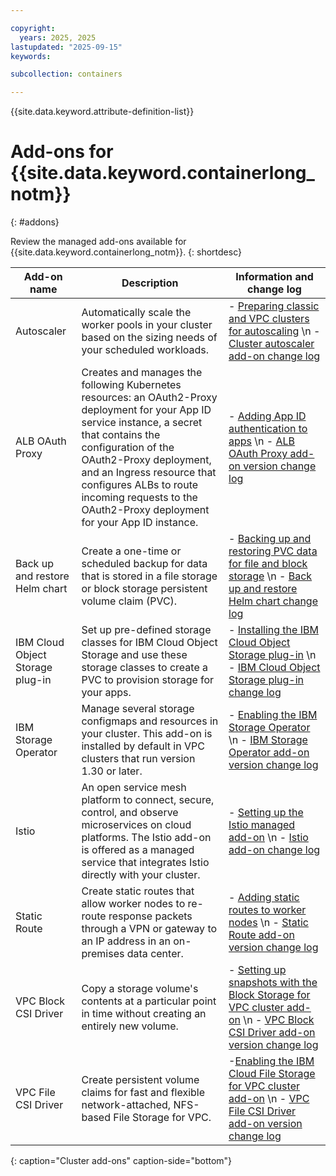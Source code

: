 ```yaml
---

copyright:
  years: 2025, 2025
lastupdated: "2025-09-15"
keywords:  

subcollection: containers

---
```


{{site.data.keyword.attribute-definition-list}}

# Add-ons for {{site.data.keyword.containerlong_notm}}
{: #addons}

Review the managed add-ons available for {{site.data.keyword.containerlong_notm}}.
{: shortdesc}

|Add-on name | Description | Information and change log |
|---|---|---|
| Autoscaler | Automatically scale the worker pools in your cluster based on the sizing needs of your scheduled workloads. | - [Preparing classic and VPC clusters for autoscaling](/docs/containers?topic=containers-cluster-scaling-classic-vpc)  \n - [Cluster autoscaler add-on change log](/docs/containers?topic=containers-ca_changelog) | 
| ALB OAuth Proxy | Creates and manages the following Kubernetes resources: an OAuth2-Proxy deployment for your App ID service instance, a secret that contains the configuration of the OAuth2-Proxy deployment, and an Ingress resource that configures ALBs to route incoming requests to the OAuth2-Proxy deployment for your App ID instance. | - [Adding App ID authentication to apps](/docs/containers?topic=containers-comm-ingress-annotations#app-id-auth)  \n - [ALB OAuth Proxy add-on version change log](/docs/containers?topic=containers-cl-add-ons-alb-oauth-proxy) |
| Back up and restore Helm chart | Create a one-time or scheduled backup for data that is stored in a file storage or block storage persistent volume claim (PVC). | - [Backing up and restoring PVC data for file and block storage](/docs/containers?topic=containers-utilities#ibmcloud-backup-restore)  \n - [Back up and restore Helm chart change log](/docs/containers?topic=containers-backup_restore_changelog) |
| IBM Cloud Object Storage plug-in | Set up pre-defined storage classes for IBM Cloud Object Storage and use these storage classes to create a PVC to provision storage for your apps. | - [Installing the IBM Cloud Object Storage plug-in](/docs/containers?topic=containers-storage_cos_install)  \n - [IBM Cloud Object Storage plug-in change log](/docs/containers?topic=containers-cos_plugin_changelog) |
| IBM Storage Operator |  Manage several storage configmaps and resources in your cluster. This add-on is installed by default in VPC clusters that run version 1.30 or later. | - [Enabling the IBM Storage Operator](/docs/containers?topic=containers-storage-operator)  \n - [IBM Storage Operator add-on version change log](/docs/containers?topic=containers-cl-add-ons-ibm-storage-operator) |
| Istio | An open service mesh platform to connect, secure, control, and observe microservices on cloud platforms. The Istio add-on is offered as a managed service that integrates Istio directly with your cluster. | - [Setting up the Istio managed add-on](/docs/containers?topic=containers-istio)  \n - [Istio add-on change log](/docs/containers?topic=containers-istio) | 
| Static Route |  Create static routes that allow worker nodes to re-route response packets through a VPN or gateway to an IP address in an on-premises data center. | - [Adding static routes to worker nodes](/docs/containers?topic=containers-static-routes)  \n - [Static Route add-on version change log](/docs/containers?topic=containers-cl-add-ons-static-route) |
| VPC Block CSI Driver | Copy a storage volume's contents at a particular point in time without creating an entirely new volume. | - [Setting up snapshots with the Block Storage for VPC cluster add-on](/docs/containers?topic=containers-vpc-volume-snapshot)  \n - [VPC Block CSI Driver add-on version change log](/docs/containers?topic=containers-cl-add-ons-vpc-block-csi-driver) | 
| VPC File CSI Driver | Create persistent volume claims for fast and flexible network-attached, NFS-based File Storage for VPC. | -[Enabling the IBM Cloud File Storage for VPC cluster add-on](/docs/containers?topic=containers-storage-file-vpc-install)  \n - [VPC File CSI Driver add-on version change log](/docs/containers?topic=containers-cl-add-ons-vpc-file-csi-driver) |
{: caption="Cluster add-ons" caption-side="bottom"}

